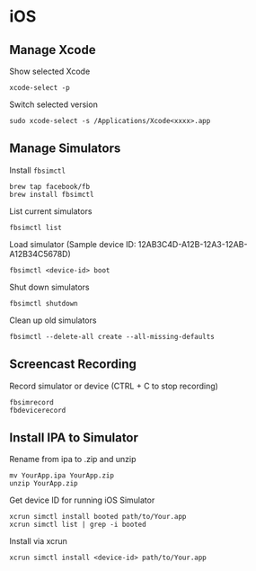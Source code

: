 # iOS

## Manage Xcode

Show selected Xcode

    xcode-select -p

Switch selected version

    sudo xcode-select -s /Applications/Xcode<xxxx>.app

## Manage Simulators

Install `fbsimctl`

    brew tap facebook/fb
    brew install fbsimctl

List current simulators

    fbsimctl list

Load simulator (Sample device ID: 12AB3C4D-A12B-12A3-12AB-A12B34C5678D)

    fbsimctl <device-id> boot

Shut down simulators

    fbsimctl shutdown

Clean up old simulators

    fbsimctl --delete-all create --all-missing-defaults

## Screencast Recording

Record simulator or device (CTRL + C to stop recording)

    fbsimrecord
    fbdevicerecord

## Install IPA to Simulator

Rename from ipa to .zip and unzip

    mv YourApp.ipa YourApp.zip
    unzip YourApp.zip

Get device ID for running iOS Simulator

    xcrun simctl install booted path/to/Your.app
    xcrun simctl list | grep -i booted

Install via xcrun

    xcrun simctl install <device-id> path/to/Your.app
